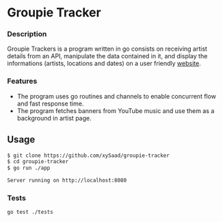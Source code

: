 # Groupie Tracker

### Description

Groupie Trackers is a program written in go consists on receiving artist details from an API, manipulate the data contained in it, and display the informations (artists, locations and dates) on a user friendly [website](http://groupie.us.to/).

### Features

- The program uses go routines and channels to enable concurrent flow and fast response time.
- The program fetches banners from YouTube music and use them as a background in artist page.

## Usage

```bash
$ git clone https://github.com/xySaad/groupie-tracker
$ cd groupie-tracker
$ go run ./app

Server running on http://localhost:8080
```

### Tests

```bash
go test ./tests
```
